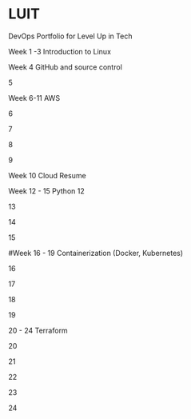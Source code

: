 # LUIT
DevOps Portfolio for Level Up in Tech

Week 1 -3 
Introduction to Linux

Week 4
GitHub and source control

5 

Week 6-11 AWS

6 

7

8 

9 

Week 10 Cloud Resume

Week 12 - 15 Python
12

13

14

15

#Week 16 - 19 Containerization (Docker, Kubernetes)

16

17 

18

19

20 - 24 Terraform

20

21

22

23

24

